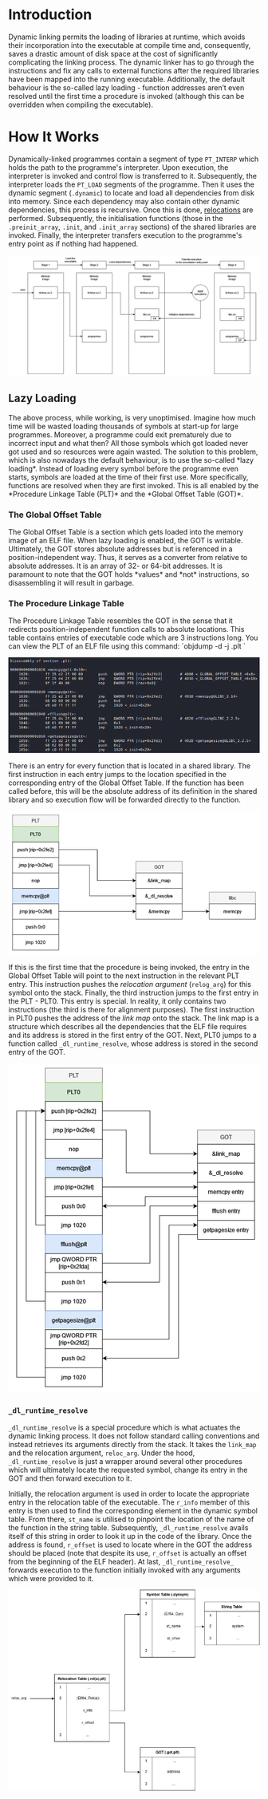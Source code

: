 # Introduction
Dynamic linking permits the loading of libraries at runtime, which avoids their incorporation into the executable at compile time and, consequently, saves a drastic amount of disk space at the cost of significantly complicating the linking process. The dynamic linker has to go through the instructions and fix any calls to external functions after the required libraries have been mapped into the running executable. Additionally, the default behaviour is the so-called lazy loading - function addresses aren’t even resolved until the first time a procedure is invoked (although this can be overridden when compiling the executable).

# How It Works
Dynamically-linked programmes contain a segment of type `PT_INTERP` which holds the path to the programme's interpreter. Upon execution, the interpreter is invoked and control flow is transferred to it. Subsequently, the interpreter loads the `PT_LOAD` segments of the programme. Then it uses the dynamic segment (`.dynamic`) to locate and load all dependencies from disk into memory. Since each dependency may also contain other dynamic dependencies, this process is recursive. Once this is done, [relocations](Relocations.md) are performed. Subsequently, the initialisation functions (those in the `.preinit_array`, `.init`, and `.init_array` sections) of the shared libraries are invoked. Finally, the interpreter transfers execution to the programme's entry point as if nothing had happened.

![](Resources/Images/ELF_Dynamic_Linking.png)

<h2 id="lazy-loading"> Lazy Loading </h2>
The above process, while working, is very unoptimised. Imagine how much time will be wasted loading thousands of symbols at start-up for large programmes. Moreover, a programme could exit prematurely due to incorrect input and what then? All those symbols which got loaded never got used and so resources were again wasted. The solution to this problem, which is also nowadays the default behaviour, is to use the so-called *lazy loading*. Instead of loading every symbol before the programme even starts, symbols are loaded at the time of their first use. More specifically, functions are resolved when they are first invoked. This is all enabled by the *Procedure Linkage Table (PLT)* and the *Global Offset Table (GOT)*.

<h3 id="got"> The Global Offset Table </h3>
The Global Offset Table is a section which gets loaded into the memory image of an ELF file. When lazy loading is enabled, the GOT is writable. Ultimately, the GOT stores absolute addresses but is referenced in a position-independent way. Thus, it serves as a converter from relative to absolute addresses. It is an array of 32- or 64-bit addresses. It is paramount to note that the GOT holds *values* and *not* instructions, so disassembling it will result in garbage.

<h3 id="plt"> The Procedure Linkage Table </h3>
The Procedure Linkage Table resembles the GOT in the sense that it redirects position-independent function calls to absolute locations. This table contains entries of executable code which are 3 instructions long. You can view the PLT of an ELF file using this command:
`objdump -d -j .plt <filename>`

![](Resources/Images/ELF_PLT.png)

There is an entry for every function that is located in a shared library. The first instruction in each entry jumps to the location specified in the corresponding entry of the Global Offset Table. If the function has been called before, this will be the absolute address of its definition in the shared library and so execution flow will be forwarded directly to the function. 

![](Resources/Images/ELF_PLT_GOT_Called.png)

If this is the first time that the procedure is being invoked, the entry in the Global Offset Table will point to the next instruction in the relevant PLT entry. This instruction pushes the *relocation argument* (`relog_arg`) for this symbol onto the stack. Finally, the third instruction jumps to the first entry in the PLT - PLT0. This entry is special. In reality, it only contains two instructions (the third is there for alignment purposes). The first instruction in PLT0 pushes the address of the *link map* onto the stack. The link map is a structure which describes all the dependencies that the ELF file requires and its address is stored in the first entry of the GOT. Next, PLT0 jumps to a function called `_dl_runtime_resolve`, whose address is stored in the second entry of the GOT.

![](Resources/Images/ELF_PLT_GOT_Uncalled.png)

### `_dl_runtime_resolve`
`_dl_runtime_resolve` is a special procedure which is what actuates the dynamic linking process. It does not follow standard calling conventions and instead retrieves its arguments directly from the stack. It takes the `link_map` and the relocation argument, `reloc_arg`. Under the hood, `_dl_runtime_resolve` is just a wrapper around several other procedures which will ultimately locate the requested symbol, change its entry in the GOT and then forward execution to it.

Initially, the relocation argument is used in order to locate the appropriate entry in the relocation table of the executable. The `r_info` member of this entry is then used to find the corresponding element in the dynamic symbol table. From there, `st_name` is utilised to pinpoint the location of the name of the function in the string table. Subsequently, `_dl_runtime_resolve` avails itself of this string in order to look it up in the code of the library. Once the address is found, `r_offset` is used to locate where in the GOT the address should be placed (note that despite its use, `r_offset` is actually an offset from the beginning of the ELF header). At last, `_dl_runtime_resolve_` forwards execution to the function initially invoked with any arguments which were provided to it.

![](Resources/Images/ELF_dl_runtime_resolve.png.png)